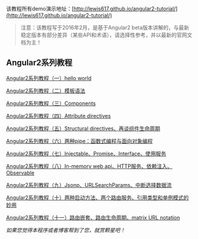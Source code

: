 该教程所有demo演示地址：[http://lewis617.github.io/angular2-tutorial/](http://lewis617.github.io/angular2-tutorial/)

> 注意：该教程写于2016年2月，是基于Angular2 beta版本讲解的，与最新稳定版本有部分差异（某些API和术语），请选择性参考，并以最新的官网文档为主！

## Angular2系列教程
[Angular2系列教程（一）hello world](http://lewis617.coding.me/2016/02/15/ng2-hello/)

[Angular2系列教程（二）模板语法](http://lewis617.coding.me/2016/02/15/ng2-temlate/)

[Angular2系列教程（三）Components](http://lewis617.coding.me/2016/02/16/ng2-component/)

[Angular2系列教程（四）Attribute directives](http://lewis617.coding.me/2016/02/17/ng2-attribute-directive/)

[Angular2系列教程（五）Structural directives、再谈组件生命周期](http://lewis617.coding.me/2016/02/19/ng2-structural-directive/)

[Angular2系列教程（六）两种pipe：函数式编程与面向对象编程](http://lewis617.coding.me/2016/02/24/ng2-pipe/)

[Angular2系列教程（七）Injectable、Promise、Interface、使用服务](http://lewis617.coding.me/2016/02/28/ng2-service/)

[Angular2系列教程（八）In-memory web api、HTTP服务、依赖注入、Observable](http://lewis617.coding.me/2016/03/20/ng2-http-1/)

[Angular2系列教程（九）Jsonp、URLSearchParams、中断选择数据流](http://lewis617.coding.me/2016/03/21/ng2-http-2/)

[Angular2系列教程（十）两种启动方法、两个路由服务、引用类型和单例模式的妙用](http://lewis617.coding.me/2016/04/04/ng2-router-1/)

[Angular2系列教程（十一）路由嵌套、路由生命周期、matrix URL notation](http://lewis617.coding.me/2016/04/04/ng2-router-2/)


*如果您觉得本程序或者博客帮到了您，就赏颗星吧！*

